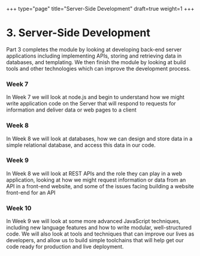 +++
type="page"
title="Server-Side Development"
draft=true
weight=1
+++

# 3. Server-Side Development

Part 3 completes the module by looking at developing back-end server applications including implementing APIs, storing and retrieving data in databases, and templating. We then finish the module by looking at build tools and other technologies which can improve the development process.

### Week 7

In Week 7 we will look at node.js and begin to understand how we might write application code on the Server that will respond to requests for information and deliver data or web pages to a client

### Week 8

In Week 8 we will look at databases, how we can design and store data in a simple relational database, and access this data in our code.

### Week 9

In Week 8 we will look at REST APIs and the role they can play in a web application, looking at how we might request information or data from an API in a front-end website, and some of the issues facing building a website front-end for an API

### Week 10

In Week 9 we will look at some more advanced JavaScript techniques, including new language features and how to write modular, well-structured code. We will also look at tools and techniques that can improve our lives as developers, and allow us to build simple toolchains that will help get our code ready for production and live deployment.

